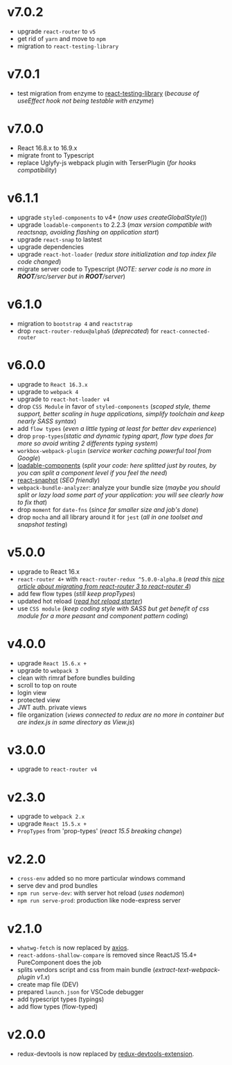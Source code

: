 # v7.0.2

- upgrade `react-router` to `v5`
- get rid of `yarn` and move to `npm`
- migration to `react-testing-library`

# v7.0.1

- test migration from enzyme to [react-testing-library](https://github.com/testing-library/react-testing-library) (_because of useEffect hook not being testable with enzyme_)

# v7.0.0

- React 16.8.x to 16.9.x
- migrate front to Typescript
- replace Uglyfy-js webpack plugin with TerserPlugin (_for hooks compatibility_)

# v6.1.1

- upgrade `styled-components` to v4+ (_now uses createGlobalStyle()_)
- upgrade `loadable-components` to 2.2.3 (_max version compatible with reactsnap, avoiding flashing on application start_)
- upgrade `react-snap` to lastest
- upgrade dependencies
- upgrade `react-hot-loader` (_redux store initialization and top index file code changed_)
- migrate server code to Typescript (_NOTE: server code is no more in **ROOT**/src/server but in **ROOT**/server_)

# v6.1.0

- migration to `bootstrap 4` and `reactstrap`
- drop `react-router-redux@alpha5` (_deprecated_) for `react-connected-router`

# v6.0.0

- upgrade to `React 16.3.x`
- upgrade to `webpack 4`
- upgrade to `react-hot-loader v4`
- drop `CSS Module` in favor of `styled-components` (_scoped style, theme support, better scaling in huge applications, simplify toolchain and keep nearly SASS syntax_)
- add `flow types` (_even a little typing at least for better dev experience_)
- drop `prop-types`(_static and dynamic typing apart, flow type does far more so avoid writing 2 differents typing system_)
- `workbox-webpack-plugin` (_service worker caching powerful tool from Google_)
- [loadable-components](https://github.com/smooth-code/loadable-components) (_split your code: here splitted just by routes, by you can split a component level if you feel the need_)
- [react-snaphot](https://github.com/stereobooster/react-snap) (_SEO friendly_)
- `webpack-bundle-analyzer`: analyze your bundle size (_maybe you should split or lazy load some part of your application: you will see clearly how to fix that_)
- drop `moment` for `date-fns` (_since far smaller size and job's done_)
- drop `mocha` and all library around it for `jest` (_all in one toolset and snapshot testing_)

# v5.0.0

- upgrade to React 16.x
- `react-router 4+` with `react-router-redux ^5.0.0-alpha.8` (_read this [nice article about migrating from react-router 3 to react-router 4](https://codeburst.io/react-router-v4-unofficial-migration-guide-5a370b8905a)_)
- add few flow types (_still keep propTypes_)
- updated hot reload (_[read hot reload starter](https://gaearon.github.io/react-hot-loader/getstarted/)_)
- use `CSS module` (_keep coding style with SASS but get benefit of css module for a more peasant and component pattern coding_)

# v4.0.0

- upgrade `React 15.6.x +`
- upgrade to `webpack 3`
- clean with rimraf before bundles building
- scroll to top on route
- login view
- protected view
- JWT auth. private views
- file organization (_views connected to redux are no more in container but are index.js in same directory as View.js_)

# v3.0.0

- upgrade to `react-router v4`

# v2.3.0

- upgrade to `webpack 2.x`
- upgrade `React 15.5.x +`
- `PropTypes` from 'prop-types' (_react 15.5 breaking change_)

# v2.2.0

- `cross-env` added so no more particular windows command
- serve dev and prod bundles
- `npm run serve-dev`: with server hot reload (_uses nodemon_)
- `npm run serve-prod`: production like node-express server

# v2.1.0

- `whatwg-fetch` is now replaced by [axios](https://github.com/mzabriskie/axios).
- `react-addons-shallow-compare` is removed since ReactJS 15.4+ PureComponent does the job
- splits vendors script and css from main bundle (_extract-text-webpack-plugin v1.x_)
- create map file (DEV)
- prepared `launch.json` for VSCode debugger
- add typescript types (typings)
- add flow types (flow-typed)

# v2.0.0

- redux-devtools is now replaced by [redux-devtools-extension](https://github.com/zalmoxisus/redux-devtools-extension#redux-devtools-extension).
